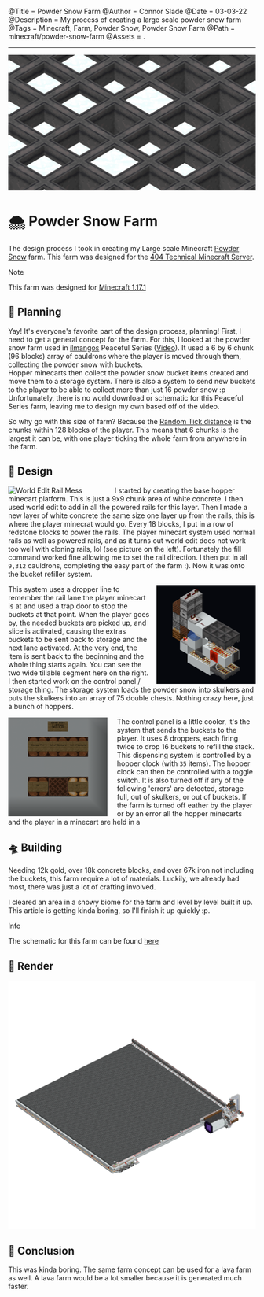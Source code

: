 @Title = Powder Snow Farm
@Author = Connor Slade
@Date = 03-03-22
@Description = My process of creating a large scale powder snow farm
@Tags = Minecraft, Farm, Powder Snow, Powder Snow Farm
@Path = minecraft/powder-snow-farm
@Assets = .

---

![Powder Snow Cover Image](../assets/minecraft/powder-snow-farm/cover.png)

# 🌨 Powder Snow Farm

The design process I took in creating my Large scale Minecraft [Powder Snow][powder_snow] farm.
This farm was designed for the [404 Technical Minecraft Server][404_tmc].

<div ad note>
  Note

  This farm was designed for [Minecraft 1.17.1][mc_1_17_1]
</div>

## 📐 Planning

Yay! It's everyone's favorite part of the design process, planning!
First, I need to get a general concept for the farm.
For this, I looked at the powder snow farm used in [ilmangos][ilmango] Peaceful Series ([Video][farm-concept-video]).
It used a 6 by 6 chunk (96 blocks) array of cauldrons where the player is moved through them, collecting the powder snow with buckets.  
Hopper minecarts then collect the powder snow bucket items created and move them to a storage system.
There is also a system to send new buckets to the player to be able to collect more than just 16 powder snow :p
Unfortunately, there is no world download or schematic for this Peaceful Series farm, leaving me to design my own based off of the video.

So why go with this size of farm? Because the [Random Tick distance][random_tick_wiki] is the chunks within 128 blocks of the player.
This means that 6 chunks is the largest it can be, with one player ticking the whole farm from anywhere in the farm.

## 🍬 Design

<img src="../assets/minecraft/powder-snow-farm/rail_mess_iso.png" width="40%" alt="World Edit Rail Mess" align="left" style="margin-right: 15px;"></img>
I started by creating the base hopper minecart platform.
This is just a 9x9 chunk area of white concrete.
I then used world edit to add in all the powered rails for this layer.
Then I made a new layer of white concrete the same size one layer up from the rails, this is where the player minecrat would go.
Every 18 blocks, I put in a row of redstone blocks to power the rails.
The player minecart system used normal rails as well as powered rails, and as it turns out world edit does not work too well with cloning rails, lol (see picture on the left).
Fortunately the fill command worked fine allowing me to set the rail direction.
I then put in all `9,312` cauldrons, completing the easy part of the farm :). Now it was onto the bucket refiller system.

<img src="../assets/minecraft/powder-snow-farm/bucket_slice_iso.png" width="40%" alt="Bucket Refill Slice" align="right" style="margin-left: 10px;"></img>
This system uses a dropper line to remember the rail lane the player minecart is at and used a trap door to stop the buckets at that point.
When the player goes by, the needed buckets are picked up, and slice is activated, causing the extras buckets to be sent back to storage and the next lane activated.
At the very end, the item is sent back to the beginning and the whole thing starts again.
You can see the two wide tillable segment here on the right.
I then started work on the control panel / storage thing. The storage system loads the powder snow into skulkers and puts the skulkers into an array of 75 double chests.
Nothing crazy here, just a bunch of hoppers.

<img src="../assets/minecraft/powder-snow-farm/control_panel.png" width="40%" alt="Farm Control Panel" align="left" style="margin-right: 20px;"></img>

The control panel is a little cooler, it's the system that sends the buckets to the player.
It uses 8 droppers, each firing twice to drop 16 buckets to refill the stack.
This dispensing system is controlled by a hopper clock (with `35` items).
The hopper clock can then be controlled with a toggle switch. It is also turned off if any of the following 'errors' are detected,
storage full, out of skulkers, or out of buckets.
If the farm is turned off eather by the player or by an error all the hopper minecarts and the player in a minecart are held in a

## 🛸 Building

Needing 12k gold, over 18k concrete blocks, and over 67k iron not including the buckets, this farm require a lot of materials.
Luckily, we already had most, there was just a lot of crafting involved.

I cleared an area in a snowy biome for the farm and level by level built it up.
This article is getting kinda boring, so I'll finish it up quickly :p.

<div ad info>
  Info

  The schematic for this farm can be found [here][schematic]
</div>

## 🚙 Render

<img render-image src="../assets/minecraft/powder-snow-farm/render/area_render_14.png"></img>

## 🥨 Conclusion

This was kinda boring. The same farm concept can be used for a lava farm as well.
A lava farm would be a lot smaller because it is generated much faster.

[powder_snow]: https://minecraft.fandom.com/wiki/Powder_Snow
[404_tmc]: https://discord.gg/eBJbuNcGkH
[mc_1_17_1]: https://minecraft.fandom.com/wiki/Java_Edition_1.17.1
[ilmango]: https://www.youtube.com/channel/UCHSI8erNrN6hs3sUK6oONLA
[farm-concept-video]: https://www.youtube.com/watch?v=42t72abCJPE
[random_tick_wiki]: https://minecraft.fandom.com/wiki/Tick#Chunk_tick
[schematic]: https://connorcode.com/files/Schematics/Powder_Snow_Farm.litematic

